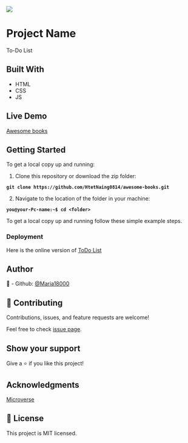![](https://img.shields.io/badge/Microverse-blueviolet)
# Project Name
To-Do List

## Built With
- HTML
- CSS
- JS
## Live Demo

[Awesome books](https://maria18000.github.io/Awesome-books--with-ES6/)

## Getting Started

To get a local copy up and running:

1. Clone this repository or download the zip folder:

**``git clone https://github.com/HtetNaing0814/awesome-books.git``**

2. Navigate to the location of the folder in your machine:

**``you@your-Pc-name:~$ cd <folder>``**

To get a local copy up and running follow these simple example steps.

### Deployment

Here is the online version of [ToDo List](https://htetnaing0814.github.io/awesome-books/)

## Author
👤 - Github: [@Maria18000](https://github.com/Maria18000)

## 🤝 Contributing
Contributions, issues, and feature requests are welcome!

Feel free to check [issue page](https://github.com/HtetNaing0814/awesome-books/issues).

## Show your support
Give a ⭐️ if you like this project!

## Acknowledgments
[Microverse](https://bit.ly/MicroverseTN)

## 📝 License
This project is MIT licensed.
 
